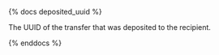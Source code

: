 {% docs deposited_uuid %}

The UUID of the transfer that was deposited to the recipient.

{% enddocs %}
